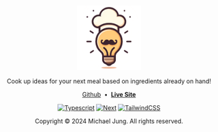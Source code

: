 <div align="center" id="readme-header">

<img src="./public/imgs/chef-bulb.png" alt="logo" width="150" />

<br />

Cook up ideas for your next meal based on ingredients already on hand!

<!--
  TODO:
  • FEATURES
    • User Accounts
    • Random meal picker (for eating out and for cooking)
    • Meal planner calendar
-->

[Github](https://github.com/michaelhjung/cookedup) &nbsp;•&nbsp;
**[Live Site](https://www.cookedup.app)**

[![Typescript](https://img.shields.io/badge/TypeScript-007ACC?style=for-the-badge&logo=typescript&logoColor=white)](https://www.typescriptlang.org/)
[![Next](https://img.shields.io/badge/next%20js-000000?style=for-the-badge&logo=nextdotjs&logoColor=white)](https://nextjs.org/)
[![TailwindCSS](https://img.shields.io/badge/Tailwind_CSS-38B2AC?style=for-the-badge&logo=tailwind-css&logoColor=white)](https://tailwindcss.com/)

Copyright © 2024 Michael Jung. All rights reserved.

</div>
